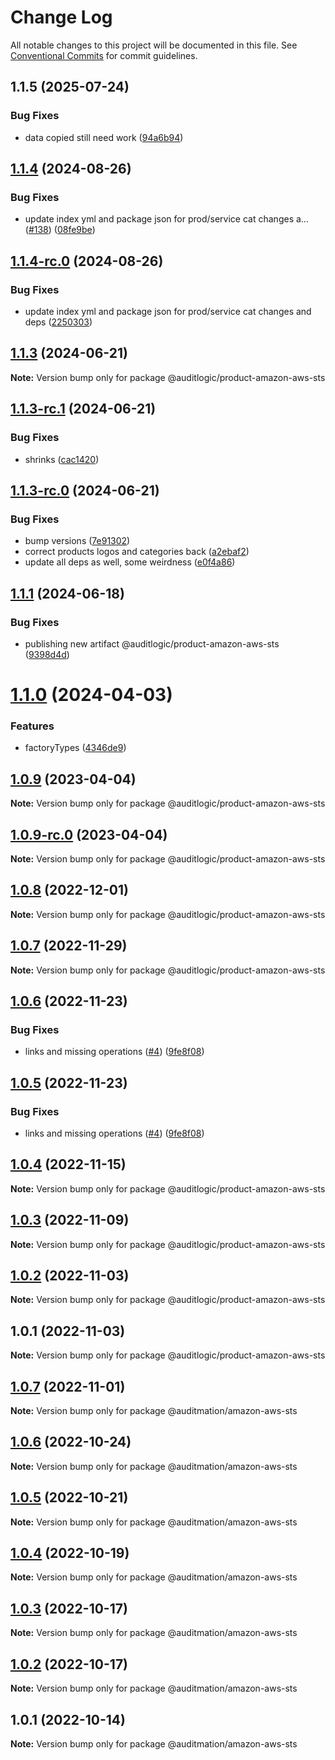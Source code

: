 # Change Log

All notable changes to this project will be documented in this file.
See [Conventional Commits](https://conventionalcommits.org) for commit guidelines.

## 1.1.5 (2025-07-24)


### Bug Fixes

* data copied still need work ([94a6b94](https://github.com/zerobias-org/product/commit/94a6b942fb0516367548599d739529536132755a))





## [1.1.4](https://github.com/auditlogic/product/compare/@auditlogic/product-amazon-aws-sts@1.1.3...@auditlogic/product-amazon-aws-sts@1.1.4) (2024-08-26)


### Bug Fixes

* update index yml and package json for prod/service cat changes a… ([#138](https://github.com/auditlogic/product/issues/138)) ([08fe9be](https://github.com/auditlogic/product/commit/08fe9beb1c8457462a19bc69caa02e6212d97e1a))





## [1.1.4-rc.0](https://github.com/auditlogic/product/compare/@auditlogic/product-amazon-aws-sts@1.1.3...@auditlogic/product-amazon-aws-sts@1.1.4-rc.0) (2024-08-26)


### Bug Fixes

* update index yml and package json for prod/service cat changes and deps ([2250303](https://github.com/auditlogic/product/commit/225030363a363608240135b7ebed386b28f01e4b))





## [1.1.3](https://github.com/auditlogic/product/compare/@auditlogic/product-amazon-aws-sts@1.1.3-rc.1...@auditlogic/product-amazon-aws-sts@1.1.3) (2024-06-21)

**Note:** Version bump only for package @auditlogic/product-amazon-aws-sts





## [1.1.3-rc.1](https://github.com/auditlogic/product/compare/@auditlogic/product-amazon-aws-sts@1.1.3-rc.0...@auditlogic/product-amazon-aws-sts@1.1.3-rc.1) (2024-06-21)


### Bug Fixes

* shrinks ([cac1420](https://github.com/auditlogic/product/commit/cac14200fefcd8183ab69fe89a47bd3f70f563e9))





## [1.1.3-rc.0](https://github.com/auditlogic/product/compare/@auditlogic/product-amazon-aws-sts@1.1.1...@auditlogic/product-amazon-aws-sts@1.1.3-rc.0) (2024-06-21)


### Bug Fixes

* bump versions ([7e91302](https://github.com/auditlogic/product/commit/7e913023b8b312150ed7762c32fbbe616be71de5))
* correct products logos and categories back ([a2ebaf2](https://github.com/auditlogic/product/commit/a2ebaf2efe8e232e6ff22c774c456048771f9469))
* update all deps as well, some weirdness ([e0f4a86](https://github.com/auditlogic/product/commit/e0f4a864714e2d3de6bbf3da014d5312fe53be2f))





## [1.1.1](https://github.com/auditlogic/product/compare/@auditlogic/product-amazon-aws-sts@1.1.0...@auditlogic/product-amazon-aws-sts@1.1.1) (2024-06-18)


### Bug Fixes

* publishing new artifact @auditlogic/product-amazon-aws-sts ([9398d4d](https://github.com/auditlogic/product/commit/9398d4da555a81e739649388b2afcd22c0680b4a))





# [1.1.0](https://github.com/auditlogic/product/compare/@auditlogic/product-amazon-aws-sts@1.0.9...@auditlogic/product-amazon-aws-sts@1.1.0) (2024-04-03)


### Features

* factoryTypes ([4346de9](https://github.com/auditlogic/product/commit/4346de92693aee892fccf725338ffc7b80ab182b))





## [1.0.9](https://github.com/auditlogic/product/compare/@auditlogic/product-amazon-aws-sts@1.0.8...@auditlogic/product-amazon-aws-sts@1.0.9) (2023-04-04)

**Note:** Version bump only for package @auditlogic/product-amazon-aws-sts





## [1.0.9-rc.0](https://github.com/auditlogic/product/compare/@auditlogic/product-amazon-aws-sts@1.0.8...@auditlogic/product-amazon-aws-sts@1.0.9-rc.0) (2023-04-04)

**Note:** Version bump only for package @auditlogic/product-amazon-aws-sts





## [1.0.8](https://github.com/auditlogic/product/compare/@auditlogic/product-amazon-aws-sts@1.0.7...@auditlogic/product-amazon-aws-sts@1.0.8) (2022-12-01)

**Note:** Version bump only for package @auditlogic/product-amazon-aws-sts





## [1.0.7](https://github.com/auditlogic/product/compare/@auditlogic/product-amazon-aws-sts@1.0.6...@auditlogic/product-amazon-aws-sts@1.0.7) (2022-11-29)

**Note:** Version bump only for package @auditlogic/product-amazon-aws-sts





## [1.0.6](https://github.com/auditlogic/product/compare/@auditlogic/product-amazon-aws-sts@1.0.4...@auditlogic/product-amazon-aws-sts@1.0.6) (2022-11-23)


### Bug Fixes

* links and missing operations ([#4](https://github.com/auditlogic/product/issues/4)) ([9fe8f08](https://github.com/auditlogic/product/commit/9fe8f08fe7c57fdb79f991ac35bd6ac2e7dcad38))





## [1.0.5](https://github.com/auditlogic/product/compare/@auditlogic/product-amazon-aws-sts@1.0.4...@auditlogic/product-amazon-aws-sts@1.0.5) (2022-11-23)


### Bug Fixes

* links and missing operations ([#4](https://github.com/auditlogic/product/issues/4)) ([9fe8f08](https://github.com/auditlogic/product/commit/9fe8f08fe7c57fdb79f991ac35bd6ac2e7dcad38))





## [1.0.4](https://github.com/auditlogic/product/compare/@auditlogic/product-amazon-aws-sts@1.0.3...@auditlogic/product-amazon-aws-sts@1.0.4) (2022-11-15)

**Note:** Version bump only for package @auditlogic/product-amazon-aws-sts





## [1.0.3](https://github.com/auditlogic/product/compare/@auditlogic/product-amazon-aws-sts@1.0.2...@auditlogic/product-amazon-aws-sts@1.0.3) (2022-11-09)

**Note:** Version bump only for package @auditlogic/product-amazon-aws-sts





## [1.0.2](https://github.com/auditlogic/product/compare/@auditlogic/product-amazon-aws-sts@1.0.1...@auditlogic/product-amazon-aws-sts@1.0.2) (2022-11-03)

**Note:** Version bump only for package @auditlogic/product-amazon-aws-sts





## 1.0.1 (2022-11-03)

**Note:** Version bump only for package @auditlogic/product-amazon-aws-sts





## [1.0.7](https://github.com/auditmation/store-content/compare/@auditmation/amazon-aws-sts@1.0.6...@auditmation/amazon-aws-sts@1.0.7) (2022-11-01)

**Note:** Version bump only for package @auditmation/amazon-aws-sts





## [1.0.6](https://github.com/auditmation/store-content/compare/@auditmation/amazon-aws-sts@1.0.5...@auditmation/amazon-aws-sts@1.0.6) (2022-10-24)

**Note:** Version bump only for package @auditmation/amazon-aws-sts





## [1.0.5](https://github.com/auditmation/store-content/compare/@auditmation/amazon-aws-sts@1.0.4...@auditmation/amazon-aws-sts@1.0.5) (2022-10-21)

**Note:** Version bump only for package @auditmation/amazon-aws-sts





## [1.0.4](https://github.com/auditmation/store-content/compare/@auditmation/amazon-aws-sts@1.0.3...@auditmation/amazon-aws-sts@1.0.4) (2022-10-19)

**Note:** Version bump only for package @auditmation/amazon-aws-sts





## [1.0.3](https://github.com/auditmation/store-content/compare/@auditmation/amazon-aws-sts@1.0.2...@auditmation/amazon-aws-sts@1.0.3) (2022-10-17)

**Note:** Version bump only for package @auditmation/amazon-aws-sts





## [1.0.2](https://github.com/auditmation/store-content/compare/@auditmation/amazon-aws-sts@1.0.1...@auditmation/amazon-aws-sts@1.0.2) (2022-10-17)

**Note:** Version bump only for package @auditmation/amazon-aws-sts





## 1.0.1 (2022-10-14)

**Note:** Version bump only for package @auditmation/amazon-aws-sts

